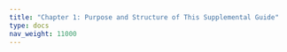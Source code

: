 ```yaml
---
title: "Chapter 1: Purpose and Structure of This Supplemental Guide"
type: docs
nav_weight: 11000
---
```


